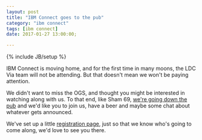 ```yaml
---
layout: post
title: "IBM Connect goes to the pub"
category: "ibm connect"
tags: [ibm connect]
date: 2017-01-27 13:00:00;

---
```

{% include JB/setup %}

IBM Connect is moving home, and for the first time in many moons, the LDC Via team will not be attending. But that doesn't mean we won't be paying attention.

We didn't want to miss the OGS, and thought you might be interested in watching along with us. To that end, like Sham 69, [we're going down the pub](https://www.youtube.com/watch?v=kM0Neo85Rj4) and we'd like you to join us, have a beer and maybe some chat about whatever gets announced.

We've set up a little [registration page](https://www.eventbrite.com/e/ibm-connect-goes-to-the-pub-tickets-31535309961), just so that we know who's going to come along, we'd love to see you there.
